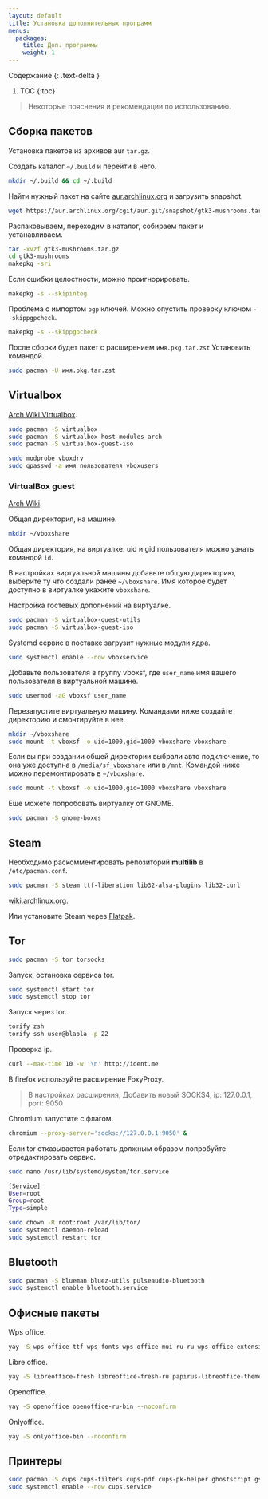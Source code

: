 ```yaml
---
layout: default
title: Установка дополнительных программ
menus:
  packages:
    title: Доп. программы
    weight: 1
---
```


Содержание
{: .text-delta }

1. TOC
{:toc}

> Некоторые пояснения и рекомендации по использованию.

## Сборка пакетов

Установка пакетов из архивов aur `tar.gz`.

Создать каталог `~/.build` и перейти в него.

```bash
mkdir ~/.build && cd ~/.build
```

Найти нужный пакет на сайте [aur.archlinux.org](https://aur.archlinux.org) и загрузить snapshot.

```bash
wget https://aur.archlinux.org/cgit/aur.git/snapshot/gtk3-mushrooms.tar.gz
```

Распаковываем, переходим в каталог, собираем пакет и устанавливаем.

```bash
tar -xvzf gtk3-mushrooms.tar.gz
cd gtk3-mushrooms
makepkg -sri
```

Если ошибки целостности, можно проигнорировать.

```bash
makepkg -s --skipinteg
```

Проблема с импортом `pgp` ключей. Можно опустить проверку ключом `--skippgpcheck`.

```bash
makepkg -s --skippgpcheck
```

После сборки будет пакет с расширением `имя.pkg.tar.zst` Установить командой.

```bash
sudo pacman -U имя.pkg.tar.zst
```

## Virtualbox

[Arch Wiki Virtualbox](https://wiki.archlinux.org/index.php/VirtualBox_(%D0%A0%D1%83%D1%81%D1%81%D0%BA%D0%B8%D0%B9)).

```bash
sudo pacman -S virtualbox
sudo pacman -S virtualbox-host-modules-arch
sudo pacman -S virtualbox-guest-iso

sudo modprobe vboxdrv
sudo gpasswd -a имя_пользователя vboxusers
```

### VirtualBox guest

[Arch Wiki](https://wiki.archlinux.org/index.php/VirtualBox/Install_Arch_Linux_as_a_guest).

Общая директория, на машине.

```bash
mkdir ~/vboxshare
```

Общая директория, на виртуалке. uid и gid пользователя можно узнать командой `id`.

В настройках виртуальной машины добавьте общую директорию, выберите ту что создали ранее `~/vboxshare`. Имя которое будет доступно в виртуалке укажите `vboxshare`.

Настройка гостевых дополнений на виртуалке.

```bash
sudo pacman -S virtualbox-guest-utils
sudo pacman -S virtualbox-guest-iso
```

Systemd сервис в поставке загрузит нужные модули ядра.

```bash
sudo systemctl enable --now vboxservice
```

Добавьте пользователя в группу vboxsf, где `user_name` имя вашего пользователя в виртуальной машине.

```bash
sudo usermod -aG vboxsf user_name
```

Перезапустите виртуальную машину. Командами ниже создайте директорию и смонтируйте в нее.

```bash
mkdir ~/vboxshare
sudo mount -t vboxsf -o uid=1000,gid=1000 vboxshare vboxshare
```

Если вы при создании общей директории выбрали авто подключение, то она уже доступна в `/media/sf_vboxshare` или в `/mnt`. Командой ниже можно перемонтировать в `~/vboxshare`.

```bash
sudo mount -t vboxsf -o uid=1000,gid=1000 vboxshare vboxshare
```

Еще можете попробовать виртуалку от GNOME.

```bash
sudo pacman -S gnome-boxes
```

## Steam

Необходимо раскомментировать репозиторий **multilib** в `/etc/pacman.conf`.

```bash
sudo pacman -S steam ttf-liberation lib32-alsa-plugins lib32-curl
```

[wiki.archlinux.org](https://wiki.archlinux.org/index.php/Steam_(%D0%A0%D1%83%D1%81%D1%81%D0%BA%D0%B8%D0%B9)).

Или установите Steam через [Flatpak](/wiki/install/pkg-manager/#flatpak).

## Tor

```bash
sudo pacman -S tor torsocks
```

Запуск, остановка сервиса tor.

```bash
sudo systemctl start tor
sudo systemctl stop tor
```

Запуск через tor.

```bash
torify zsh
torify ssh user@blabla -p 22
```

Проверка ip.

```bash
curl --max-time 10 -w '\n' http://ident.me
```

В firefox используйте расширение FoxyProxy.

> В настройках расширения, Добавить новый SOCKS4, ip: 127.0.0.1, port: 9050

Chromium запустите с флагом.

```bash
chromium --proxy-server='socks://127.0.0.1:9050' &
```

Если tor отказывается работать должным образом попробуйте отредактировать сервис.

```bash
sudo nano /usr/lib/systemd/system/tor.service
```

```bash
[Service]
User=root
Group=root
Type=simple
```

```bash
sudo chown -R root:root /var/lib/tor/
sudo systemctl daemon-reload
sudo systemctl restart tor
```

## Bluetooth

```bash
sudo pacman -S blueman bluez-utils pulseaudio-bluetooth
sudo systemctl enable bluetooth.service
```

## Офисные пакеты

Wps office.

```bash
yay -S wps-office ttf-wps-fonts wps-office-mui-ru-ru wps-office-extension-russian-dictionary --noconfirm
```

Libre office.

```bash
yay -S libreoffice-fresh libreoffice-fresh-ru papirus-libreoffice-theme --noconfirm
```

Openoffice.

```bash
yay -S openoffice openoffice-ru-bin --noconfirm
```

Onlyoffice.

```bash
yay -S onlyoffice-bin --noconfirm
```

## Принтеры

```bash
sudo pacman -S cups cups-filters cups-pdf cups-pk-helper ghostscript gsfonts foomatic-db foomatic-db-engine foomatic-db-ppds foomatic-db-nonfree foomatic-db-nonfree-ppds gutenprint foomatic-db-gutenprint-ppds system-config-printer hplip splix
sudo systemctl enable --now cups.service
```
